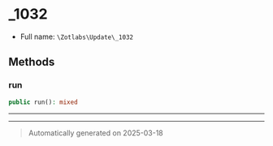 
# _1032





* Full name: `\Zotlabs\Update\_1032`




## Methods


### run



```php
public run(): mixed
```












***


***
> Automatically generated on 2025-03-18
